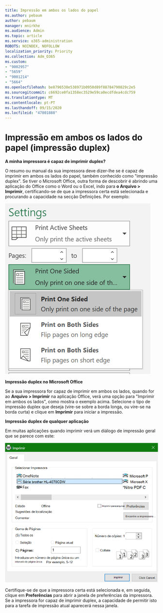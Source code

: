 ```yaml
---
title: Impressão em ambos os lados do papel
ms.author: pebaum
author: pebaum
manager: mnirkhe
ms.audience: Admin
ms.topic: article
ms.service: o365-administration
ROBOTS: NOINDEX, NOFOLLOW
localization_priority: Priority
ms.collection: Adm_O365
ms.custom:
- "9002957"
- "5659"
- "9001214"
- "5664"
ms.openlocfilehash: be8796538e538971b0950d89f88784790829c2e5
ms.sourcegitcommit: c6692ce0fa1358ec3529e59ca0ecdfdea4cdc759
ms.translationtype: MT
ms.contentlocale: pt-PT
ms.lasthandoff: 09/15/2020
ms.locfileid: "47801888"
---
```

# <a name="printing-on-both-sides-of-paper-duplex-printing"></a>Impressão em ambos os lados do papel (impressão duplex)

**A minha impressora é capaz de imprimir duplex?**

O resumo ou manual da sua impressora deve dizer-lhe se é capaz de imprimir em ambos os lados do papel, também conhecido como "impressão duplex". Se tiver o Microsoft Office, outra forma de descobrir é abrindo uma aplicação do Office como o Word ou o Excel, indo para **o Arquivo > Imprimir**, certificando-se de que a impressora certa está selecionada e procurando a capacidade na secção Definições. Por exemplo: 

![Configurações da impressora](media/print-settings.png)

**Impressão duplex no Microsoft Office**

Se a sua impressora for capaz de imprimir em ambos os lados, quando for ao **Arquivo > Imprimir** na aplicação Office, verá uma opção para "Imprimir em ambos os lados", como mostra o exemplo acima.  Selecione o tipo de impressão duplex que deseja (vire-se sobre a borda longa, ou vire-se na borda curta) e clique em **Imprimir** para iniciar a impressão.

**Impressão duplex de qualquer aplicação**

Em muitas aplicações quando imprimir verá um diálogo de impressão geral que se parece com este: 

![Diálogo de impressão](media/print-dialog.png)

Certifique-se de que a impressora certa está selecionada e, em seguida, clique em **Preferências** para abrir a janela de preferências da impressora. Se a impressora for capaz de imprimir duplex, a capacidade de permitir isto para a tarefa de impressão atual aparecerá nessa janela.
